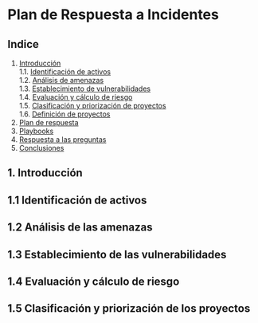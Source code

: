 # Plan de Respuesta a Incidentes
## Indice
1. [Introducción](#iintroduccion)  
    1.1. [Identificación de activos](#identificación-de-activos)  
    1.2. [Análisis de amenazas](#análisis-de-amenazas)  
    1.3. [Establecimiento de vulnerabilidades](#establecimiento-de-vulnerabilidades)  
    1.4. [Evaluación y cálculo de riesgo](#evaluación-y-cálculo-de-riesgo)  
    1.5. [Clasificación y priorización de proyectos](#clasificación-y-priorización-de-proyectos)  
    1.6. [Definición de proyectos](#definicion-de-proyectos)  
3. [Plan de respuesta](#plan-de-respuesta)
4. [Playbooks](#playbooks)
5. [Respuesta a las preguntas](#respuesta-a-las-preguntas)
6. [Conclusiones](#conclusiones)  

## 1. Introducción <div id='introduccion' />

## 1.1 Identificación de activos <div id='identificación-de-activos' />


## 1.2 Análisis de las amenazas <div id='análisis-de-amenazas' />


## 1.3 Establecimiento de las vulnerabilidades <div id='establecimiento-de-vulnerabilidades' />



## 1.4 Evaluación y cálculo de riesgo <div id='evaluación-y-cálculo-de-riesgo' />


## 1.5 Clasificación y priorización de los proyectos <div id='clasificación-y-priorización-de-proyectos' />

 
